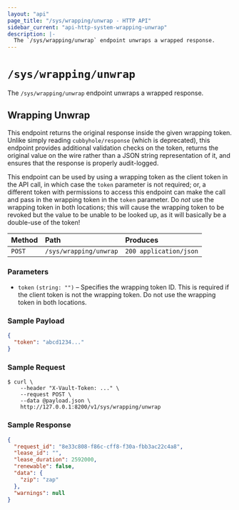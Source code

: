 ```yaml
---
layout: "api"
page_title: "/sys/wrapping/unwrap - HTTP API"
sidebar_current: "api-http-system-wrapping-unwrap"
description: |-
  The `/sys/wrapping/unwrap` endpoint unwraps a wrapped response.
---
```


# `/sys/wrapping/unwrap`

The `/sys/wrapping/unwrap` endpoint unwraps a wrapped response.

## Wrapping Unwrap

This endpoint returns the original response inside the given wrapping token.
Unlike simply reading `cubbyhole/response` (which is deprecated), this endpoint
provides additional validation checks on the token, returns the original value
on the wire rather than a JSON string representation of it, and ensures that the
response is properly audit-logged.

This endpoint can be used by using a wrapping token as the client token in the
API call, in which case the `token` parameter is not required; or, a different
token with permissions to access this endpoint can make the call and pass in the
wrapping token in the `token` parameter. Do _not_ use the wrapping token in both
locations; this will cause the wrapping token to be revoked but the value to be
unable to be looked up, as it will basically be a double-use of the token!

| Method   | Path                         | Produces               |
| :------- | :--------------------------- | :--------------------- |
| `POST`   | `/sys/wrapping/unwrap`       | `200 application/json` |

### Parameters

- `token` `(string: "")` – Specifies the wrapping token ID. This is required if
  the client token is not the wrapping token. Do not use the wrapping token in
  both locations.

### Sample Payload

```json
{
  "token": "abcd1234..."
}
```

### Sample Request

```
$ curl \
    --header "X-Vault-Token: ..." \
    --request POST \
    --data @payload.json \
    http://127.0.0.1:8200/v1/sys/wrapping/unwrap
```

### Sample Response

```json
{
  "request_id": "8e33c808-f86c-cff8-f30a-fbb3ac22c4a8",
  "lease_id": "",
  "lease_duration": 2592000,
  "renewable": false,
  "data": {
    "zip": "zap"
  },
  "warnings": null
}
```
